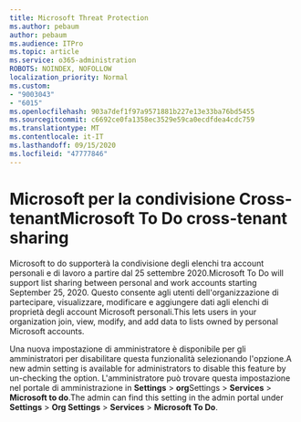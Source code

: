 ```yaml
---
title: Microsoft Threat Protection
ms.author: pebaum
author: pebaum
ms.audience: ITPro
ms.topic: article
ms.service: o365-administration
ROBOTS: NOINDEX, NOFOLLOW
localization_priority: Normal
ms.custom:
- "9003043"
- "6015"
ms.openlocfilehash: 903a7def1f97a9571881b227e13e33ba76bd5455
ms.sourcegitcommit: c6692ce0fa1358ec3529e59ca0ecdfdea4cdc759
ms.translationtype: MT
ms.contentlocale: it-IT
ms.lasthandoff: 09/15/2020
ms.locfileid: "47777846"
---
```

# <a name="microsoft-to-do-cross-tenant-sharing"></a><span data-ttu-id="c9d14-102">Microsoft per la condivisione Cross-tenant</span><span class="sxs-lookup"><span data-stu-id="c9d14-102">Microsoft To Do cross-tenant sharing</span></span>

<span data-ttu-id="c9d14-103">Microsoft to do supporterà la condivisione degli elenchi tra account personali e di lavoro a partire dal 25 settembre 2020.</span><span class="sxs-lookup"><span data-stu-id="c9d14-103">Microsoft To Do will support list sharing between personal and work accounts starting September 25, 2020.</span></span> <span data-ttu-id="c9d14-104">Questo consente agli utenti dell'organizzazione di partecipare, visualizzare, modificare e aggiungere dati agli elenchi di proprietà degli account Microsoft personali.</span><span class="sxs-lookup"><span data-stu-id="c9d14-104">This lets users in your organization join, view, modify, and add data to lists owned by personal Microsoft accounts.</span></span>

<span data-ttu-id="c9d14-105">Una nuova impostazione di amministratore è disponibile per gli amministratori per disabilitare questa funzionalità selezionando l'opzione.</span><span class="sxs-lookup"><span data-stu-id="c9d14-105">A new admin setting is available for administrators to disable this feature by un-checking the option.</span></span>
<span data-ttu-id="c9d14-106">L'amministratore può trovare questa impostazione nel portale di amministrazione in **Settings**  >  **org**Settings  >  **Services**  >  **Microsoft to do**.</span><span class="sxs-lookup"><span data-stu-id="c9d14-106">The admin can find this setting in the admin portal under **Settings** > **Org Settings** > **Services** > **Microsoft To Do**.</span></span>
